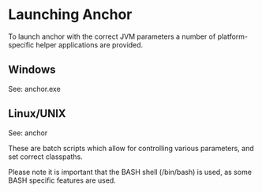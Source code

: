 # Launching Anchor

To launch anchor with the correct JVM parameters a number of platform-specific helper applications are provided.


## Windows

See: anchor.exe


## Linux/UNIX



See: anchor



These are batch scripts which allow for controlling various parameters, and set correct classpaths.



Please note it is important that the BASH shell (/bin/bash) is used, as some BASH specific features are used.
